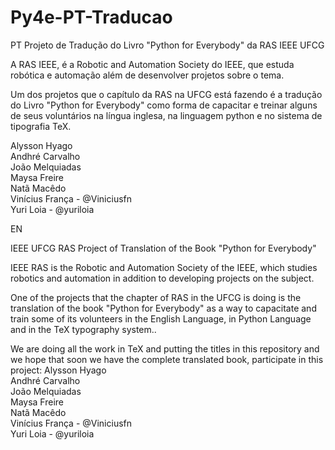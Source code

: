 # Py4e-PT-Traducao
PT
Projeto de Tradução do Livro "Python for Everybody" da RAS IEEE UFCG

A RAS IEEE, é a Robotic and Automation Society do IEEE, que estuda robótica e automação além de desenvolver projetos sobre o tema.

Um dos projetos que o capítulo da RAS na UFCG está fazendo é a tradução do Livro "Python for Everybody" como forma de capacitar e treinar alguns de seus voluntários na língua inglesa, na linguagem python e no sistema de tipografia TeX.


Alysson Hyago  
Andhré Carvalho  
João Melquiadas  
Maysa Freire  
Natã Macêdo   
Vinícius França - @Viniciusfn   
Yuri Loia - @yuriloia   


EN

IEEE UFCG RAS Project of Translation of the Book "Python for Everybody"

IEEE RAS is the Robotic and Automation Society of the IEEE, which studies robotics and automation in addition to developing projects on the subject.

One of the projects that the chapter of RAS in the UFCG is doing is the translation of the book "Python for Everybody" as a way to capacitate and train some of its volunteers in the English Language, in Python Language and in the TeX typography system..


We are doing all the work in TeX and putting the titles in this repository and we hope that soon we have the complete translated book, participate in this project:
Alysson Hyago  
Andhré Carvalho  
João Melquiadas  
Maysa Freire  
Natã Macêdo   
Vinícius França - @Viniciusfn   
Yuri Loia - @yuriloia   
